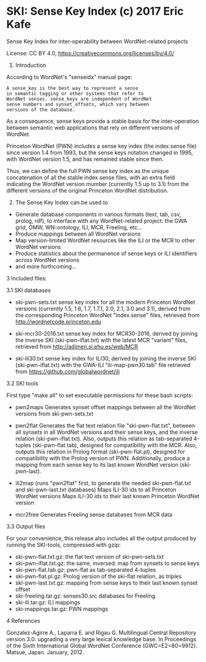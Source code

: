 # SKI: Sense Key Index (c) 2017 Eric Kafe
Sense Key Index for inter-operability between WordNet-related projects

License: CC BY 4.0, https://creativecommons.org/licenses/by/4.0/


1. Introduction

According to WordNet's "senseidx" manual page:

    A sense_key is the best way to represent a sense
    in semantic tagging or other systems that refer to
    WordNet senses. sense_keys are independent of WordNet
    sense numbers and synset_offsets, which vary between
    versions of the database.

As a consequence, sense keys provide a stable basis for the
inter-operation between semantic web applications that rely on
different versions of WordNet.

Princeton WordNet (PWN) includes a sense key index (the
index.sense file) since version 1.4 from 1993, but the sense
keys notation changed in 1995, with WordNet version 1.5,
and has remained stable since then.

Thus, we can define the full PWN sense key index as the unique
concatenation of all the stable index.sense files, with an
extra field indicating the WordNet version mumber (currently
1.5 up to 3.1) from the different versions of the original
Princeton WordNet distribution.


2. The Sense Key Index can be used to

  - Generate database components in various formats (text, tab, csv,
    prolog, rdf), to interface with any WordNet-related project: 
    the GWA grid, OMW, WN-ontology, ILI, MCR, Freeling, etc...
  - Produce mappings between all WordNet versions
  - Map version-limited WordNet resources like the ILI or the MCR
    to other WordNet versions
  - Produce statistics about the permanence of sense keys or ILI
    identifiers across WordNet versions
  - and more forthcoming...


3 Included files:

3.1 SKI databases

- ski-pwn-sets.txt
    sense key index for all the modern Princeton WordNet versions
    (currently 1.5, 1.6, 1.7, 1.7.1, 2.0, 2.1, 3.0 and 3.1),
    derived from the corresponding Princeton WordNet "index.sense" files,
    retrieved from http://wordnetcode.princeton.edu

- ski-mcr30-2016.txt 
    sense key index for MCR30-2016, derived by joining the inverse SKI
    (ski-pwn-iflat.txt) with the latest MCR "variant" files, retrieved
    from http://adimen.si.ehu.es/web/MCR

- ski-ili30.txt
    sense key index for ILI30, derived by joining the inverse SKI
    (ski-pwn-iflat.txt) with the GWA-ILI "ili-map-pwn30.tab" file
    retrieved from https://github.com/globalwordnet/ili



3.2 SKI tools

First type "make all" to set executable permissions for these bash scripts:

- pwn2maps
    Generates synset offset mappings between all the WordNet versions
    from ski-pwn-sets.txt

- pwn2flat
    Generates the flat text relation file "ski-pwn-flat.txt",
    between all synsets in all WordNet versions and their sense keys,
    and the inverse relation (ski-pwn-iflat.txt).
    Also, outputs this relation as tab-separated 4-tuples (ski-pwn-flat.tab),
    designed for compatibility with the MCR.
    Also, outputs this relation in Prolog format (ski-pwn-flat.pl),
    designed for compatibility with the Prolog version of PWN.
    Additionally, produce a mapping from each sense key
    to its last known WordNet version (ski-pwn-last).

- ili2map
    (runs "pwn2flat" first, to generate the needed ski-pwn-flat.txt
    and ski-pwn-last.txt databases)
    Maps ILI-30 ids to all Princeton WordNet versions
    Maps ILI-30 ids to their last known Princeton WordNet version

- mcr2free
    Generates Freeling sense databases from MCR data


3.3 Output files

For your convenience, this release also includes all the output produced
by running the SKI-tools, compressed with gzip:

- ski-pwn-flat.txt.gz: the flat text version of ski-pwn-sets.txt
- ski-pwn-iflat.txt.gz: the same, inversed: map from synsets to sense keys
- ski-pwn-flat.tab.gz: pwn-flat as tab-separated 4-tuples
- ski-pwn-flat.pl.gz: Prolog version of the ski-flat relation, as triples
- ski-pwn-last.txt.gz: mapping from sense keys to their last known synset offset
- ski-freeling.tar.gz: senses30.src databases for Freeling
- ski-ili.tar.gz: ILI mappings
- ski-mappings.tar.gz: PWN mappings


4 References

Gonzalez-Agirre A., Laparra E. and Rigau G. Multilingual Central
Repository version 3.0: upgrading a very large lexical knowledge
base. In Proceedings of the Sixth International Global WordNet
Conference (GWC=E2=80=9912). Matsue, Japan. January, 2012.
